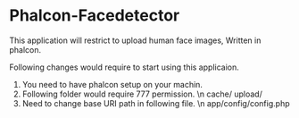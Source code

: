 Phalcon-Facedetector
====================

This application will restrict to upload human face images, Written in phalcon.

Following changes would require to start using this applicaion.

1.	You need to have phalcon setup on your machin.
2.	Following folder would require 777 permission. \n
	cache/
	upload/	
3.	Need to change base URI path in following file. \n
	app/config/config.php
	
